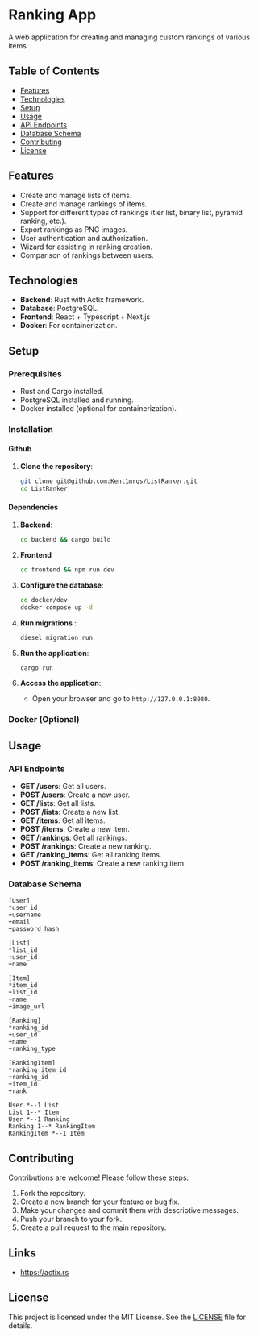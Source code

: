 # Ranking App

A web application for creating and managing custom rankings of various items 

## Table of Contents

- [Features](#features)
- [Technologies](#technologies)
- [Setup](#setup)
- [Usage](#usage)
- [API Endpoints](#api-endpoints)
- [Database Schema](#database-schema)
- [Contributing](#contributing)
- [License](#license)

## Features

- Create and manage lists of items.
- Create and manage rankings of items.
- Support for different types of rankings (tier list, binary list, pyramid ranking, etc.).
- Export rankings as PNG images.
- User authentication and authorization.
- Wizard for assisting in ranking creation.
- Comparison of rankings between users.

## Technologies

- **Backend**: Rust with Actix framework.
- **Database**: PostgreSQL.
- **Frontend**: React + Typescript + Next.js
- **Docker**: For containerization.

## Setup

### Prerequisites

- Rust and Cargo installed.
- PostgreSQL installed and running.
- Docker installed (optional for containerization).

### Installation

#### Github

1. **Clone the repository**:
    ```sh
    git clone git@github.com:Kent1mrqs/ListRanker.git
    cd ListRanker
    ```

#### Dependencies

1. **Backend**:
    ```sh
   cd backend && cargo build
    ```

2. **Frontend**
    ```sh
   cd frontend && npm run dev 
    ```
   
3. **Configure the database**:
    ```sh
   cd docker/dev
   docker-compose up -d
    ```

4. **Run migrations** :
    ```sh
    diesel migration run
    ```

5. **Run the application**:
    ```sh
    cargo run
    ```

6. **Access the application**:
    - Open your browser and go to `http://127.0.0.1:8080`.

### Docker (Optional)



## Usage

### API Endpoints

- **GET /users**: Get all users.
- **POST /users**: Create a new user.
- **GET /lists**: Get all lists.
- **POST /lists**: Create a new list.
- **GET /items**: Get all items.
- **POST /items**: Create a new item.
- **GET /rankings**: Get all rankings.
- **POST /rankings**: Create a new ranking.
- **GET /ranking_items**: Get all ranking items.
- **POST /ranking_items**: Create a new ranking item.

### Database Schema

```
[User]
*user_id
+username
+email
+password_hash

[List]
*list_id
+user_id
+name

[Item]
*item_id
+list_id
+name
+image_url

[Ranking]
*ranking_id
+user_id
+name
+ranking_type

[RankingItem]
*ranking_item_id
+ranking_id
+item_id
+rank

User *--1 List
List 1--* Item
User *--1 Ranking
Ranking 1--* RankingItem
RankingItem *--1 Item
```

## Contributing

Contributions are welcome! Please follow these steps:

1. Fork the repository.
2. Create a new branch for your feature or bug fix.
3. Make your changes and commit them with descriptive messages.
4. Push your branch to your fork.
5. Create a pull request to the main repository.

## Links

- https://actix.rs

## License

This project is licensed under the MIT License. See the [LICENSE](LICENSE) file for details.
